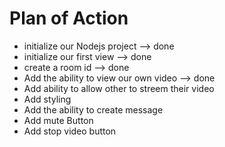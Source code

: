 # Plan of Action
- initialize our Nodejs project --> done
- initialize our first view --> done
- create a room id  --> done
- Add the ability to view our own video --> done
- Add ability to allow other to streem their video
- Add styling
- Add the ability to create message
- Add mute Button
- Add stop video button